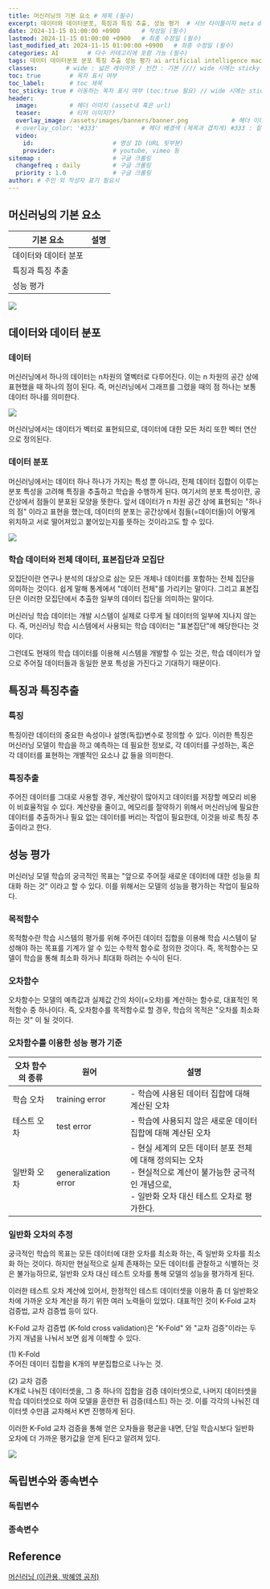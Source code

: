 ```yaml
---
title: 머신러닝의 기본 요소 # 제목 (필수)
excerpt: 데이터와 데이터분포, 특징과 특징 추출, 성능 평가  # 서브 타이틀이자 meta description (필수)
date: 2024-11-15 01:00:00 +0900      # 작성일 (필수)
lastmod: 2024-11-15 01:00:00 +0900   # 최종 수정일 (필수)
last_modified_at: 2024-11-15 01:00:00 +0900   # 최종 수정일 (필수)
categories: AI        # 다수 카테고리에 포함 가능 (필수)
tags: 데이터 데이터분포 분포 특징 추출 성능 평가 ai artificial intelligence machine learning deep 인공지능 머신러닝 기계학습 딥러닝       # 태그 복수개 가능 (필수)
classes:        # wide : 넓은 레이아웃 / 빈칸 : 기본 //// wide 시에는 sticky toc 불가
toc: true        # 목차 표시 여부
toc_label:       # toc 제목
toc_sticky: true # 이동하는 목차 표시 여부 (toc:true 필요) // wide 시에는 sticky toc 불가
header: 
  image:         # 헤더 이미지 (asset내 혹은 url)
  teaser:        # 티저 이미지??
  overlay_image: /assets/images/banners/banner.png            # 헤더 이미지 (제목과 겹치게)
  # overlay_color: '#333'            # 헤더 배경색 (제목과 겹치게) #333 : 짙은 회색 (필수)
  video:
    id:                      # 영상 ID (URL 뒷부분)
    provider:                # youtube, vimeo 등
sitemap :                    # 구글 크롤링
  changefreq : daily         # 구글 크롤링
  priority : 1.0             # 구글 크롤링
author: # 주인 외 작성자 표기 필요시
---
```

<!--postNo: 20241115_002-->   

## 머신러닝의 기본 요소  

|기본 요소|설명|
|---|---|
|데이터와 데이터 분포||
|특징과 특징 추출||
|성능 평가||

![](/assets/images/20241114_001_001.png)  

## 데이터와 데이터 분포  

### 데이터  

머신러닝에서 하나의 데이터는 n차원의 열벡터로 다루어진다. 이는 n 차원의 공간 상에 표현했을 때 하나의 점이 된다. 즉, 머신러닝에서 그래프를 그렸을 때의 점 하나는 보통 데이터 하나를 의미한다.  

![](/assets/images/20241115_002_001.jpg)

머신러닝에서는 데이터가 벡터로 표현되므로, 데이터에 대한 모든 처리 또한 벡터 연산으로 정의된다.  

### 데이터 분포  

머신러닝에서는 데이터 하나 하나가 가지는 특성 뿐 아니라, 전체 데이터 집합이 이루는 분포 특성을 고려해 특징을 추출하고 학습을 수행하게 된다. 여기서의 분포 특성이란, 공간상에서 점들이 분포된 모양을 뜻한다. 앞서 데이터가 n 차원 공간 상에 표현되는 "하나의 점" 이라고 표현을 했는데, 데이터의 분포는 공간상에서 점들(=데이터들)이 어떻게 위치하고 서로 떨어져있고 붙어있는지를 뜻하는 것이라고도 할 수 있다.  

![](/assets/images/20241115_002_002.jpg)  


### 학습 데이터와 전체 데이터, 표본집단과 모집단  

모집단이란 연구나 분석의 대상으로 삼는 모든 개체나 데이터를 포함하는 전체 집단을 의미하는 것이다. 쉽게 말해 통계에서 "데이터 전체"를 가리키는 말이다. 그리고 표본집단은 이러한 모집단에서 추출한 일부의 데이터 집단을 의미하는 말이다.  

머신러닝 학습 데이터는 개발 시스템이 실제로 다루게 될 데이터의 일부에 지나지 않는다. 즉, 머신러닝 학습 시스템에서 사용되는 학습 데이터는 "표본집단"에 해당한다는 것이다.  

그런데도 현재의 학습 데이터를 이용해 시스템을 개발할 수 있는 것은, 학습 데이터가 앞으로 주어질 데이터들과 동일한 분포 특성을 가진다고 기대하기 때문이다.  


## 특징과 특징추출  

### 특징  

특징이란 데이터의 중요한 속성이나 설명(독립)변수로 정의할 수 있다. 이러한 특징은 머신러닝 모델이 학습을 하고 예측하는 데 필요한 정보로, 각 데이터를 구성하는, 혹은 각 데이터를 표현하는 개별적인 요소나 값 들을 의미한다.  

### 특징추출  

주어진 데이터를 그대로 사용할 경우, 계산량이 많아지고 데이터를 저장할 메모리 비용이 비효율적일 수 있다. 계산량을 줄이고, 메모리를 절약하기 위해서 머신러닝에 필요한 데이터를 추출하거나 필요 없는 데이터를 버리는 작업이 필요한데, 이것을 바로 특징 추출이라고 한다.  


## 성능 평가  

머신러닝 모델 학습의 궁극적인 목표는 "앞으로 주어질 새로운 데이터에 대한 성능을 최대화 하는 것" 이라고 할 수 있다. 이를 위해서는 모델의 성능을 평가하는 작업이 필요하다.  

### 목적함수  

목적함수란 학습 시스템의 평가를 위해 주어진 데이터 집합을 이용해 학습 시스템이 달성해야 하는 목표를 기계가 알 수 있는 수학적 함수로 정의한 것이다. 즉, 목적함수는 모델이 학습을 통해 최소화 하거나 최대화 하려는 수식이 된다.  

### 오차함수  

오차함수는 모델의 예측값과 실제값 간의 차이(=오차)를 계산하는 함수로, 대표적인 목적함수 중 하나이다. 즉, 오차함수를 목적함수로 할 경우, 학습의 목적은 "오차를 최소화 하는 것" 이 될 것이다.  

### 오차함수를 이용한 성능 평가 기준  

|오차 함수의 종류|원어|설명|
|---|---|---|
|학습 오차|training error|- 학습에 사용된 데이터 집합에 대해 계산된 오차|
|테스트 오차|test error|- 학습에 사용되지 않은 새로운 데이터 집합에 대해 계산된 오차|
|일반화 오차|generalization error|- 현실 세계의 모든 데이터 분포 전체에 대해 정의되는 오차<br>- 현실적으로 계산이 불가능한 궁극적인 개념으로,<br>- 일반화 오차 대신 테스트 오차로 평가한다.|


### 일반화 오차의 추정  

궁극적인 학습의 목표는 모든 데이터에 대한 오차를 최소화 하는, 즉 일반화 오차를 최소화 하는 것이다. 하지만 현실적으로 실제 존재하는 모든 데이터를 관찰하고 식별하는 것은 불가능하므로, 일반화 오차 대신 테스트 오차를 통해 모델의 성능을 평가하게 된다.  

이러한 테스트 오차 계산에 있어서, 한정적인 테스트 데이터셋을 이용하 좀 더 일반화오차에 가까운 오차 계산을 하기 위한 여러 노력들이 있었다. 대표적인 것이 K-Fold 교차 검증법, 교차 검증법 등이 있다.  

K-Fold 교차 검증법 (K-fold cross validation)은 "K-Fold" 와 "교차 검증"이라는 두 가지 개념을 나눠서 보면 쉽게 이해할 수 있다.  

(1) K-Fold  
주어진 데이터 집합을 K개의 부분집합으로 나누는 것.

(2) 교차 검증  
K개로 나눠진 데이터셋을, 그 중 하나의 집합을 검증 데이터셋으로, 나머지 데이터셋을 학습 데이터셋으로 하여 모델을 훈련한 뒤 검증(테스트) 하는 것. 이를 각각의 나눠진 데이터셋 수만큼 교차해서 K번 진행하게 된다.  

이러한 K-Fold 교차 검증을 통해 얻은 오차들을 평균을 내면, 단일 학습시보다 일반화 오차에 더 가까운 평가값을 얻게 된다고 알려져 있다.  

![](/assets/images/20241115_002_003.jpg)  


## 독립변수와 종속변수  

### 독립변수  


### 종속변수  




## Reference  

[머신러닝 (이관용, 박혜영 공저)](https://search.shopping.naver.com/book/catalog/33751852618?cat_id=50005558&frm=PBOKPRO&query=머신러닝+이관용&NaPm=ct%3Dm3hfzyhc%7Cci%3D228c56736e9b189c35b08cbd8c5ddb7f9e67e63e%7Ctr%3Dboknx%7Csn%3D95694%7Chk%3D8bfde20797c97955dc000ea62799753a0da42a06)  
  